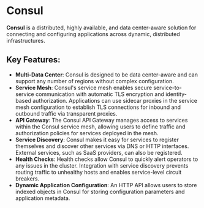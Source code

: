 # Consul
**Consul** is a distributed, highly available, and data center-aware solution for connecting and configuring applications across dynamic, distributed infrastructures.

## Key Features:
- **Multi-Data Center**: Consul is designed to be data center-aware and can support any number of regions without complex configuration.
- **Service Mesh**: Consul's service mesh enables secure service-to-service communication with automatic TLS encryption and identity-based authorization. Applications can use sidecar proxies in the service mesh configuration to establish TLS connections for inbound and outbound traffic via transparent proxies.
- **API Gateway**: The Consul API Gateway manages access to services within the Consul service mesh, allowing users to define traffic and authorization policies for services deployed in the mesh.
- **Service Discovery**: Consul makes it easy for services to register themselves and discover other services via DNS or HTTP interfaces. External services, such as SaaS providers, can also be registered.
- **Health Checks**: Health checks allow Consul to quickly alert operators to any issues in the cluster. Integration with service discovery prevents routing traffic to unhealthy hosts and enables service-level circuit breakers.
- **Dynamic Application Configuration**: An HTTP API allows users to store indexed objects in Consul for storing configuration parameters and application metadata.